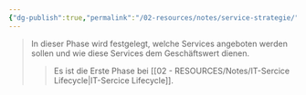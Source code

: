 ```yaml
---
{"dg-publish":true,"permalink":"/02-resources/notes/service-strategie/","tags":["GFN/LF06"],"noteIcon":"","updated":"2024-10-20T20:36:18.000+02:00"}
---
```


>In dieser Phase wird festgelegt, welche Services angeboten werden sollen und wie diese Services dem Geschäftswert dienen.
>> Es ist die Erste Phase bei [[02 - RESOURCES/Notes/IT-Sercice Lifecycle\|IT-Sercice Lifecycle]].